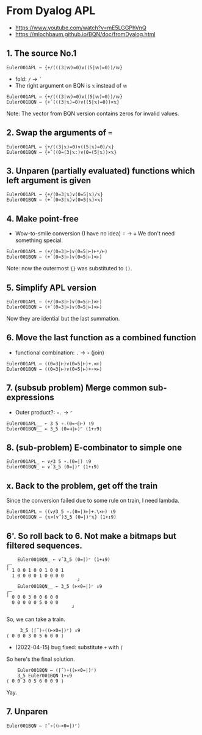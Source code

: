 # From Dyalog APL

- https://www.youtube.com/watch?v=mE5LGGPhVnQ
- https://mlochbaum.github.io/BQN/doc/fromDyalog.html

## 1. The source No.1

```apl
Euler001APL ← {+/(((3|𝕨)=0)∨((5|𝕨)=0))/𝕨}
```

- fold: `/` -> `´`
- The right argument on BQN is `𝕩` instead of `𝕨`

```apl
Euler001APL ← {+/(((3|𝕨)=0)∨((5|𝕨)=0))/𝕨}
Euler001BQN ← {+´(((3|𝕩)=0)∨((5|𝕩)=0))×𝕩}
```

Note: The vector from BQN version contains zeros for invalid values.

## 2. Swap the arguments of `=`

```apl
Euler001APL ← {+/((3|𝕩)=0)∨((5|𝕩)=0)/𝕩}
Euler001BQN ← {+´((0=(3|𝕩:)∨(0=(5|𝕩))×𝕩}
```

## 3. Unparen (partially evaluated) functions which left argument is given

```apl
Euler001APL ← {+/(0=3|𝕩)∨(0=5|𝕩)/𝕩}
Euler001BQN ← (+´(0=3|𝕩)∨(0=5|𝕩)×𝕩)
```

## 4. Make point-free

- Wow-to-smile conversion (I have no idea) ⍤ -> `⎉`
We don't need something special.

```aplj
Euler001APL ← (+/(0=3|⊢)∨(0=5|⊢)⊢⍤/⊢)
Euler001BQN ← (+´(0=3|⊢)∨(0=5|⊢)×⊢)
```

Note: now the outermost `{}` was substituted to `()`.

## 5. Simplify APL version

```apl
Euler001APL ← (+/(0=3|⊢)∨(0=5|⊢)×⊢)
Euler001BQN ← (+´(0=3|⊢)∨(0=5|⊢)×⊢)
```
Now they are idential but the last summation.

## 6. Move the last function as a combined function

- functional combination: `.` -> `∘` (join)

```apl
Euler001APL ← ((0=3|⊢)∨(0=5|⊢)+.×⊢)
Euler001BQN ← ((0=3|⊢)∨(0=5|⊢)+∘×⊢)
```

## 7. (subsub problem) Merge common sub-expressions

- Outer product?: `∘.` -> `⌜`

```apl
Euler001APL__ ← 3 5 ∘.(0=⊣|⊢) ⍳9
Euler001BQN__ ← 3‿5 (0=⊣|⊢)⌜ (1+↕9)
```

## 8. (sub-problem) E-combinator to simple one

```apl
Euler001APL_ ← ∨⌿3 5 ∘.(0=|) ⍳9
Euler001BQN_ ← ∨˝3‿5 (0=|)⌜ (1+↕9)
```

## x. Back to the problem, get off the train

Since the conversion failed due to some rule on train, I need lambda.

```apl
Euler001APL ← ((∨⌿3 5 ∘.(0=|)⊢)+.\×⊢) ⍳9
Euler001BQN ← {𝕩×(∨˝)3‿5 (0=|)⌜𝕩} (1+↕9)
```

## 6'. So roll back to 6. Not make a bitmaps but filtered sequences.

```apl
    Euler001BQN_ ← ∨˝3‿5 (0=|)⌜ (1+↕9)
┌─                     
╵ 1 0 0 1 0 0 1 0 0 1  
  1 0 0 0 0 1 0 0 0 0  
                          ┘
    Euler001BQN__ ← 3‿5 (⊢×0=|)⌜ ↕9
┌─                   
╵ 0 0 0 3 0 0 6 0 0  
  0 0 0 0 0 5 0 0 0  
                        ┘
```

So, we can take a train.

```apl
     3‿5 (⌈˝)∘((⊢×0=|)⌜) ↕9
⟨ 0 0 0 3 0 5 6 0 0 ⟩
```

- (2022-04-15) bug fixed: substitute `+` with `⌈`

So here's the final solution.
```apl
    Euler001BQN ← (⌈˝)∘((⊢×0=|)⌜)
    3‿5 Euler001BQN 1+↕9
⟨ 0 0 3 0 5 6 0 0 9 ⟩
```

Yay.

## 7. Unparen

```apl
Euler001BQN ← ⌈˝∘((⊢×0=|)⌜)
```
